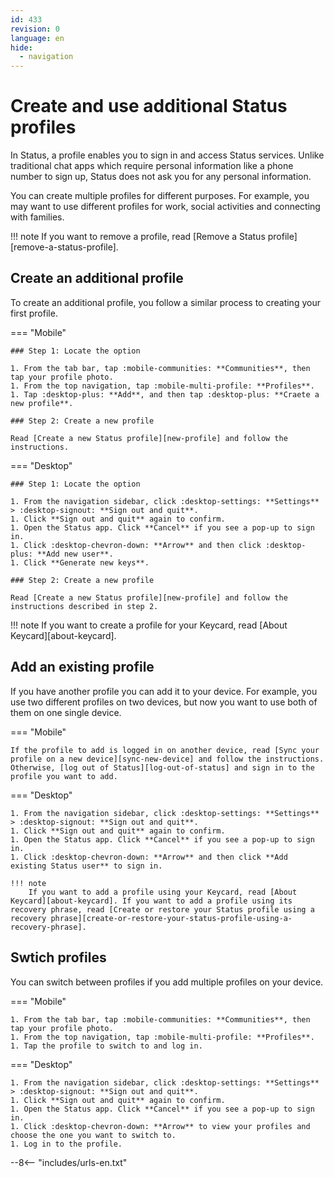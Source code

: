 ```yaml
---
id: 433
revision: 0
language: en
hide:
  - navigation
---
```


# Create and use additional Status profiles

In Status, a profile enables you to sign in and access Status services. Unlike traditional chat apps which require personal information like a phone number to sign up, Status does not ask you for any personal information.

You can create multiple profiles for different purposes. For example, you may want to use different profiles for work, social activities and connecting with families.

!!! note
    If you want to remove a profile, read [Remove a Status profile][remove-a-status-profile].

## Create an additional profile

To create an additional profile, you follow a similar process to creating your first profile.

=== "Mobile"
    
    ### Step 1: Locate the option

    1. From the tab bar, tap :mobile-communities: **Communities**, then tap your profile photo.
    1. From the top navigation, tap :mobile-multi-profile: **Profiles**.
    1. Tap :desktop-plus: **Add**, and then tap :desktop-plus: **Craete a new profile**.

    ### Step 2: Create a new profile
    
    Read [Create a new Status profile][new-profile] and follow the instructions.

=== "Desktop"

    ### Step 1: Locate the option

    1. From the navigation sidebar, click :desktop-settings: **Settings** > :desktop-signout: **Sign out and quit**.
    1. Click **Sign out and quit** again to confirm.
    1. Open the Status app. Click **Cancel** if you see a pop-up to sign in.
    1. Click :desktop-chevron-down: **Arrow** and then click :desktop-plus: **Add new user**.
    1. Click **Generate new keys**. 

    ### Step 2: Create a new profile
    
    Read [Create a new Status profile][new-profile] and follow the instructions described in step 2.

!!! note
    If you want to create a profile for your Keycard, read [About Keycard][about-keycard].

## Add an existing profile

If you have another profile you can add it to your device. For example, you use two different profiles on two devices, but now you want to use both of them on one single device.

=== "Mobile"

    If the profile to add is logged in on another device, read [Sync your profile on a new device][sync-new-device] and follow the instructions. Otherwise, [log out of Status][log-out-of-status] and sign in to the profile you want to add. 

=== "Desktop"

    1. From the navigation sidebar, click :desktop-settings: **Settings** > :desktop-signout: **Sign out and quit**.
    1. Click **Sign out and quit** again to confirm.
    1. Open the Status app. Click **Cancel** if you see a pop-up to sign in.
    1. Click :desktop-chevron-down: **Arrow** and then click **Add existing Status user** to sign in.
    
    !!! note
        If you want to add a profile using your Keycard, read [About Keycard][about-keycard]. If you want to add a profile using its recovery phrase, read [Create or restore your Status profile using a recovery phrase][create-or-restore-your-status-profile-using-a-recovery-phrase].

## Swtich profiles

You can switch between profiles if you add multiple profiles on your device.

=== "Mobile"

    1. From the tab bar, tap :mobile-communities: **Communities**, then tap your profile photo.
    1. From the top navigation, tap :mobile-multi-profile: **Profiles**.
    1. Tap the profile to switch to and log in.

=== "Desktop"

    1. From the navigation sidebar, click :desktop-settings: **Settings** > :desktop-signout: **Sign out and quit**.
    1. Click **Sign out and quit** again to confirm.
    1. Open the Status app. Click **Cancel** if you see a pop-up to sign in.
    1. Click :desktop-chevron-down: **Arrow** to view your profiles and choose the one you want to switch to. 
    1. Log in to the profile.

--8<-- "includes/urls-en.txt"
